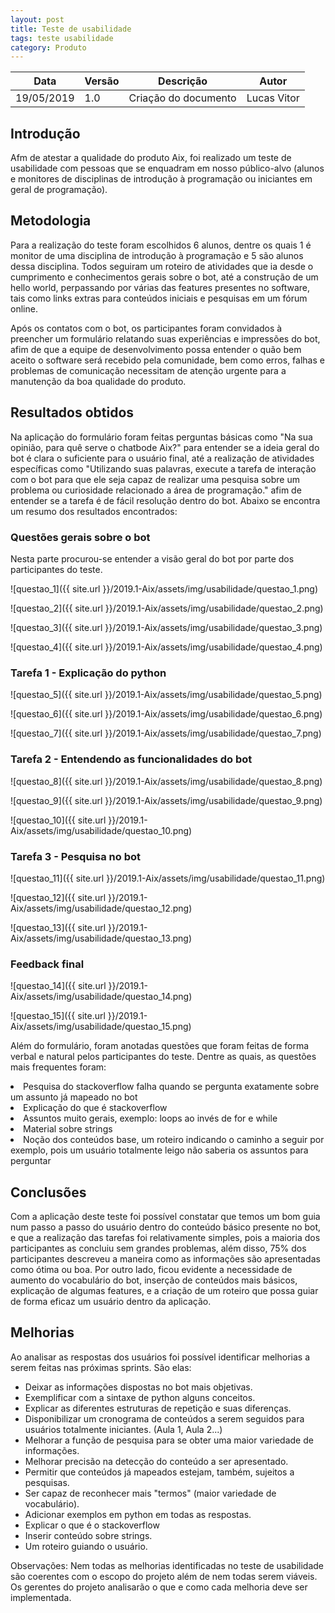 ```yaml
---
layout: post
title: Teste de usabilidade
tags: teste usabilidade 
category: Produto
---
```

|Data   |Versão   |Descrição   |Autor   |
|---|---|---|---|
|19/05/2019   | 1.0  |Criação do documento   |Lucas Vitor   |

## Introdução
Afm de atestar a qualidade do produto Aix, foi realizado um teste de usabilidade com pessoas que se enquadram em nosso público-alvo (alunos e monitores de disciplinas de introdução à programação ou iniciantes em geral de programação).

## Metodologia

Para a realização do teste foram escolhidos 6 alunos, dentre os quais 1 é monitor de uma disciplina de introdução à programação e 5 são alunos dessa disciplina. Todos seguiram um roteiro de atividades que ia desde o cumprimento e conhecimentos gerais sobre o bot, até a construção de um hello world, perpassando por várias das features presentes no software, tais como links extras para conteúdos iniciais e pesquisas em um fórum online.

Após os contatos com o bot, os participantes foram convidados à preencher um formulário relatando suas experiências e impressões do bot, afim de que a equipe de desenvolvimento possa entender o quão bem aceito o software será recebido pela comunidade, bem como erros, falhas e problemas de comunicação necessitam de atenção urgente para a manutenção da boa qualidade do produto.

## Resultados obtidos

Na aplicação do formulário foram feitas perguntas básicas como "Na sua opinião, para quê serve o chatbode Aix?" para entender se a ideia geral do bot é clara o suficiente para o usuário final, até a realização de atividades específicas como "Utilizando suas palavras, execute a tarefa de interação com o bot para que ele seja capaz de realizar uma pesquisa sobre um problema ou curiosidade relacionado a área de programação." afim de entender se a tarefa é de fácil resolução dentro do bot. Abaixo se encontra um resumo dos resultados encontrados:

### Questões gerais sobre o bot

Nesta parte procurou-se entender a visão geral do bot por parte dos participantes do teste.

![questao_1]({{ site.url }}/2019.1-Aix/assets/img/usabilidade/questao_1.png)

![questao_2]({{ site.url }}/2019.1-Aix/assets/img/usabilidade/questao_2.png)

![questao_3]({{ site.url }}/2019.1-Aix/assets/img/usabilidade/questao_3.png)

![questao_4]({{ site.url }}/2019.1-Aix/assets/img/usabilidade/questao_4.png)

### Tarefa 1 - Explicação do python

![questao_5]({{ site.url }}/2019.1-Aix/assets/img/usabilidade/questao_5.png)

![questao_6]({{ site.url }}/2019.1-Aix/assets/img/usabilidade/questao_6.png)

![questao_7]({{ site.url }}/2019.1-Aix/assets/img/usabilidade/questao_7.png)

### Tarefa 2 - Entendendo as funcionalidades do bot

![questao_8]({{ site.url }}/2019.1-Aix/assets/img/usabilidade/questao_8.png)

![questao_9]({{ site.url }}/2019.1-Aix/assets/img/usabilidade/questao_9.png)

![questao_10]({{ site.url }}/2019.1-Aix/assets/img/usabilidade/questao_10.png)

### Tarefa 3 - Pesquisa no bot

![questao_11]({{ site.url }}/2019.1-Aix/assets/img/usabilidade/questao_11.png)

![questao_12]({{ site.url }}/2019.1-Aix/assets/img/usabilidade/questao_12.png)

![questao_13]({{ site.url }}/2019.1-Aix/assets/img/usabilidade/questao_13.png)

### Feedback final

![questao_14]({{ site.url }}/2019.1-Aix/assets/img/usabilidade/questao_14.png)

![questao_15]({{ site.url }}/2019.1-Aix/assets/img/usabilidade/questao_15.png)

Além do formulário, foram anotadas questões que foram feitas de forma verbal e natural pelos participantes do teste. Dentre as quais, as questões mais frequentes foram:

<li>Pesquisa do stackoverflow falha quando se pergunta exatamente sobre um assunto já mapeado no bot</li>

<li>Explicação do que é stackoverflow</li>

<li>Assuntos muito gerais, exemplo: loops ao invés de for e while</li>

<li>Material sobre strings</li>

<li>Noção dos conteúdos base, um roteiro indicando o caminho a seguir por exemplo, pois um usuário totalmente leigo não saberia os assuntos para perguntar</li>

## Conclusões

Com a aplicação deste teste foi possível constatar que temos um bom guia num passo a passo do usuário dentro do conteúdo básico presente no bot, e que a realização das tarefas foi relativamente simples, pois a maioria dos participantes as concluiu sem grandes problemas, além disso, 75% dos participantes descreveu a maneira como as informações são apresentadas como ótima ou boa. Por outro lado, ficou evidente a necessidade de aumento do vocabulário do bot, inserção de conteúdos mais básicos, explicação de algumas features, e a criação de um roteiro que possa guiar de forma eficaz um usuário dentro da aplicação.

## Melhorias

Ao analisar as respostas dos usuários foi possível identificar melhorias a serem feitas nas próximas sprints. São elas:

- Deixar as informações dispostas no bot mais objetivas.
- Exemplificar com a sintaxe de python alguns conceitos.
- Explicar as diferentes estruturas de repetição e suas diferenças.
- Disponibilizar um cronograma de conteúdos a serem seguidos para usuários totalmente iniciantes. (Aula 1, Aula 2...)
- Melhorar a função de pesquisa para se obter uma maior variedade de informações.
- Melhorar precisão na detecção do conteúdo a ser apresentado.
- Permitir que conteúdos já mapeados estejam, também, sujeitos a pesquisas.
- Ser capaz de reconhecer mais "termos" (maior variedade de vocabulário).
- Adicionar exemplos em python em todas as respostas.
- Explicar o que é o stackoverflow
- Inserir conteúdo sobre strings.
- Um roteiro guiando o usuário.

Observações: Nem todas as melhorias identificadas no teste de usabilidade são coerentes com o escopo do projeto além de nem todas serem viáveis. Os gerentes do projeto analisarão o que e como cada melhoria deve ser implementada.